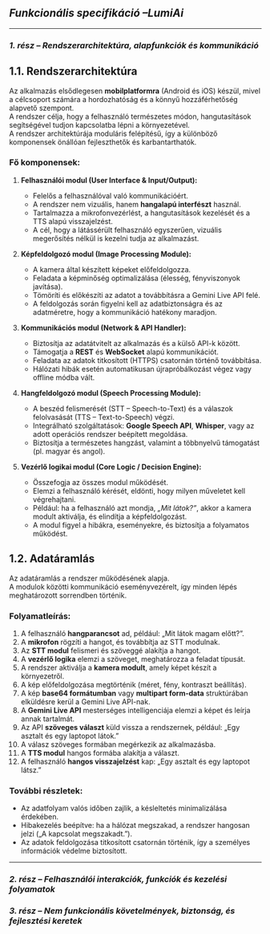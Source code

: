 ## *Funkcionális specifikáció –LumiAi*

---

### *1. rész – Rendszerarchitektúra, alapfunkciók és kommunikáció*

## 1.1. Rendszerarchitektúra

Az alkalmazás elsődlegesen **mobilplatformra** (Android és iOS) készül, mivel a célcsoport számára a hordozhatóság és a könnyű hozzáférhetőség alapvető szempont.  
A rendszer célja, hogy a felhasználó természetes módon, hangutasítások segítségével tudjon kapcsolatba lépni a környezetével.  
A rendszer architektúrája moduláris felépítésű, így a különböző komponensek önállóan fejleszthetők és karbantarthatók.

### Fő komponensek:

1. **Felhasználói modul (User Interface & Input/Output):**  
   - Felelős a felhasználóval való kommunikációért.  
   - A rendszer nem vizuális, hanem **hangalapú interfészt** használ.  
   - Tartalmazza a mikrofonvezérlést, a hangutasítások kezelését és a TTS alapú visszajelzést.  
   - A cél, hogy a látássérült felhasználó egyszerűen, vizuális megerősítés nélkül is kezelni tudja az alkalmazást.

2. **Képfeldolgozó modul (Image Processing Module):**  
   - A kamera által készített képeket előfeldolgozza.  
   - Feladata a képminőség optimalizálása (élesség, fényviszonyok javítása).  
   - Tömöríti és előkészíti az adatot a továbbításra a Gemini Live API felé.  
   - A feldolgozás során figyelni kell az adatbiztonságra és az adatméretre, hogy a kommunikáció hatékony maradjon.

3. **Kommunikációs modul (Network & API Handler):**  
   - Biztosítja az adatátvitelt az alkalmazás és a külső API-k között.  
   - Támogatja a **REST** és **WebSocket** alapú kommunikációt.  
   - Feladata az adatok titkosított (HTTPS) csatornán történő továbbítása.  
   - Hálózati hibák esetén automatikusan újrapróbálkozást végez vagy offline módba vált.

4. **Hangfeldolgozó modul (Speech Processing Module):**  
   - A beszéd felismerését (STT – Speech-to-Text) és a válaszok felolvasását (TTS – Text-to-Speech) végzi.  
   - Integrálható szolgáltatások: **Google Speech API**, **Whisper**, vagy az adott operációs rendszer beépített megoldása.  
   - Biztosítja a természetes hangzást, valamint a többnyelvű támogatást (pl. magyar és angol).

5. **Vezérlő logikai modul (Core Logic / Decision Engine):**  
   - Összefogja az összes modul működését.  
   - Elemzi a felhasználó kérését, eldönti, hogy milyen műveletet kell végrehajtani.  
   - Például: ha a felhasználó azt mondja, *„Mit látok?”*, akkor a kamera modult aktiválja, és elindítja a képfeldolgozást.  
   - A modul figyel a hibákra, eseményekre, és biztosítja a folyamatos működést.

 ## 1.2. Adatáramlás

Az adatáramlás a rendszer működésének alapja.  
A modulok közötti kommunikáció eseményvezérelt, így minden lépés meghatározott sorrendben történik.

### Folyamatleírás:

1. A felhasználó **hangparancsot** ad, például: „Mit látok magam előtt?”.  
2. A **mikrofon** rögzíti a hangot, és továbbítja az STT modulnak.  
3. Az **STT modul** felismeri és szöveggé alakítja a hangot.  
4. A **vezérlő logika** elemzi a szöveget, meghatározza a feladat típusát.  
5. A rendszer aktiválja a **kamera modult**, amely képet készít a környezetről.  
6. A kép előfeldolgozása megtörténik (méret, fény, kontraszt beállítás).  
7. A kép **base64 formátumban** vagy **multipart form-data** struktúrában elküldésre kerül a Gemini Live API-nak.  
8. A **Gemini Live API** mesterséges intelligenciája elemzi a képet és leírja annak tartalmát.  
9. Az API **szöveges választ** küld vissza a rendszernek, például: „Egy asztalt és egy laptopot látok.”  
10. A válasz szöveges formában megérkezik az alkalmazásba.  
11. A **TTS modul** hangos formába alakítja a választ.  
12. A felhasználó **hangos visszajelzést** kap: „Egy asztalt és egy laptopot látsz.”  

### További részletek:

- Az adatfolyam valós időben zajlik, a késleltetés minimalizálása érdekében.  
- Hibakezelés beépítve: ha a hálózat megszakad, a rendszer hangosan jelzi („A kapcsolat megszakadt.”).  
- Az adatok feldolgozása titkosított csatornán történik, így a személyes információk védelme biztosított.




---


### *2. rész – Felhasználói interakciók, funkciók és kezelési folyamatok*


### *3. rész – Nem funkcionális követelmények, biztonság, és fejlesztési keretek*

